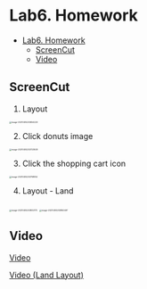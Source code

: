 # Lab6. Homework

- [Lab6. Homework](#lab6-homework)
  - [ScreenCut](#screencut)
  - [Video](#video)

## ScreenCut

1. Layout

<img src="../../asset/Lab6/layout.png" alt="image-20210414203654220" style="zoom:25%;" />

2. Click donuts image

<img src="../../asset/Lab6/click.png" alt="image-20210414203723928" style="zoom:25%;" />

3. Click the shopping cart icon

<img src="../../asset/Lab6/shopping_cart.png" alt="image-20210414203758952" style="zoom:25%;" />

4. Layout - Land

<img src="../../asset/Lab6/layout_land1.png" alt="image-20210414203832173" style="zoom:25%;" />

<img src="../../asset/Lab6/layout_land2.png" alt="image-20210414203850497" style="zoom:25%;" />

## Video

[Video](./Lab6.mov)

[Video (Land Layout)](./Lab6_land.mov)




